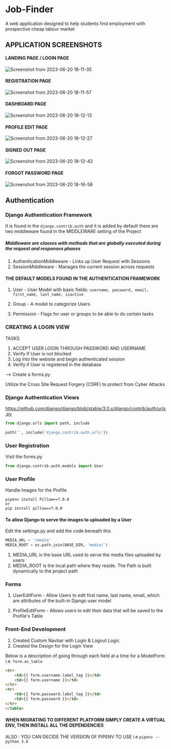 # Job-Finder
A web application designed to help students find employment with prospective cheap labour market

## APPLICATION SCREENSHOTS
#### LANDING PAGE / LOGIN PAGE
![Screenshot from 2023-06-20 18-11-35](https://github.com/Ndhlovu1/job/assets/46927702/46feafe4-240e-4a43-98f1-78a9ea874c93)

#### REGISTRATION PAGE
![Screenshot from 2023-06-20 18-11-57](https://github.com/Ndhlovu1/job/assets/46927702/ef2b057e-3330-4db0-a389-b1b51048c8bc)

#### DASHBOARD PAGE
![Screenshot from 2023-06-20 18-12-13](https://github.com/Ndhlovu1/job/assets/46927702/09e6ba45-37d5-40ac-adf4-869966f71f99)

#### PROFILE EDIT PAGE
![Screenshot from 2023-06-20 18-12-27](https://github.com/Ndhlovu1/job/assets/46927702/662b3ceb-f6f2-4bec-9411-5c23cec5a16c)

#### SIGNED OUT PAGE
![Screenshot from 2023-06-20 18-12-42](https://github.com/Ndhlovu1/job/assets/46927702/31c8ed53-fe99-4195-a215-1dda797d6311)

#### FORGOT PASSWORD PAGE
![Screenshot from 2023-06-20 18-16-58](https://github.com/Ndhlovu1/job/assets/46927702/a016733b-5ab3-48e4-af70-759bd2cd8db2)

## Authentication
### Django Authentication Framework
It is found in the ```django.contrib.auth``` and it is added by default there are two middleware found in the MIDDLEWARE setting of the Project

##### Middleware are classes with methods that are globally executed during the request and responses phases

1. AuthenticationMiddleware - Links up User Request with Sessions
2. SessionMiddleware - Manages the current session across requests

#### THE DEFAULT MODELS FOUND IN THE AUTHENTICATION FRAMEWORK

1. User - User Model with basic fields: 
```username, password, email, first_name, last_name, isactive```

2. Group - A model to categorize Users

3. Permission - Flags for user or groups to be able to do certain tasks

### CREATING A LOGIN VIEW
TASKS
1. ACCEPT USER LOGIN THROUGH PASSWORD AND USERNAME
2. Verify if User is not blocked
3. Log into the website and begin authenticated session
4. Verify if User is registered in the database

--> Create a forms.py

Utilize the Cross Site Request Forgery (CSRF) to protect from Cyber Attacks

### Django Authentication Views
https://github.com/django/django/blob/stable/3.0.x/django/contrib/auth/urls.py

```python
from django.urls import path, include

path('', include('django.contrib.auth.urls'))
```

### User Registration
Visit the forms.py
```python
from django.contrib.auth.models import User
```

### User Profile
Handle Images for the Profile
```shell
pipenv install Pillow==7.0.0
or
pip install pillow==7.0.0
```

#### To allow Django to serve the images to uploaded by a User
Edit the settings.py and add the code beneath this
```python
MEDIA_URL = '/media'
MEDIA_ROOT = os.path.join(BASE_DIR, 'media/')
```
1. MEDIA_URL is the base URL used to serve the media files uploaded by users
2. MEDIA_ROOT is the local path where they reside. The Path is built dynamically to the project path


### Forms
1. UserEditForm - Allow Users to edit first name, last name, email, which are attributes of the built-in Django user model

2. ProfileEditForm - Allows users to edit their data that will be saved to the Profile's Table

### Front-End Development
1. Created Custom Navbar with Login & Logout Logic
2. Created the Design for the Login View

Below is a description of going through each field at a time for a ModelForm i.e. ```form.as_table```
```html
<tr>
    <td>{{ form.username.label_tag }}</td>
    <td>{{ form.username }}</td>
</tr>
<tr>
    <td>{{ form.password.label_tag }}</td>
    <td>{{ form.password }}</td>
</tr>
</table>
```

#### WHEN MIGRATING TO DIFFERENT PLATFORM SIMPLY CREATE A VIRTUAL ENV, THEN INSTALL ALL THE DEPENDENCIES
ALSO : YOU CAN DECIDE THE VERSION OF PIPENV TO USE i.e
```pipenv --python 3.8```







